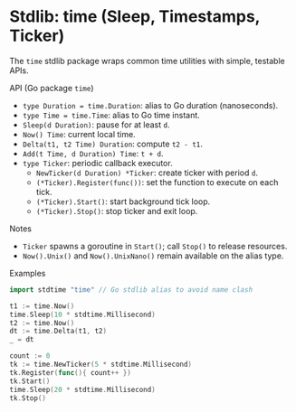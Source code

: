# Stdlib: time (Sleep, Timestamps, Ticker)

The `time` stdlib package wraps common time utilities with simple, testable APIs.

API (Go package `time`)
- `type Duration = time.Duration`: alias to Go duration (nanoseconds).
- `type Time = time.Time`: alias to Go time instant.
- `Sleep(d Duration)`: pause for at least `d`.
- `Now() Time`: current local time.
- `Delta(t1, t2 Time) Duration`: compute `t2 - t1`.
- `Add(t Time, d Duration) Time`: `t + d`.
- `type Ticker`: periodic callback executor.
  - `NewTicker(d Duration) *Ticker`: create ticker with period `d`.
  - `(*Ticker).Register(func())`: set the function to execute on each tick.
  - `(*Ticker).Start()`: start background tick loop.
  - `(*Ticker).Stop()`: stop ticker and exit loop.

Notes
- `Ticker` spawns a goroutine in `Start()`; call `Stop()` to release resources.
- `Now().Unix()` and `Now().UnixNano()` remain available on the alias type.

Examples
```go
import stdtime "time" // Go stdlib alias to avoid name clash

t1 := time.Now()
time.Sleep(10 * stdtime.Millisecond)
t2 := time.Now()
dt := time.Delta(t1, t2)
_ = dt

count := 0
tk := time.NewTicker(5 * stdtime.Millisecond)
tk.Register(func(){ count++ })
tk.Start()
time.Sleep(20 * stdtime.Millisecond)
tk.Stop()
```

